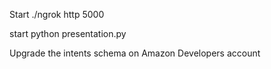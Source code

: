 Start
			 ./ngrok http 5000

start 
			python presentation.py

Upgrade the intents schema on Amazon Developers account
	

